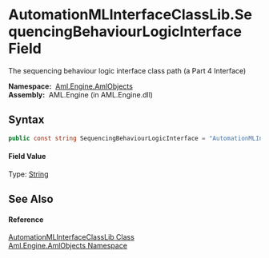 AutomationMLInterfaceClassLib.SequencingBehaviourLogicInterface Field
=====================================================================
The sequencing behaviour logic interface class path (a Part 4 Interface)

  **Namespace:**  [Aml.Engine.AmlObjects][1]  
  **Assembly:**  AML.Engine (in AML.Engine.dll)

Syntax
------

```csharp
public const string SequencingBehaviourLogicInterface = "AutomationMLInterfaceClassLib/AutomationMLBaseInterface/ExternalDataConnector/PLCopenXMLInterface/LogicInterface/SequencingBehaviourLogicInterface"
```

#### Field Value
Type: [String][2]

See Also
--------

#### Reference
[AutomationMLInterfaceClassLib Class][3]  
[Aml.Engine.AmlObjects Namespace][1]  

[1]: ../README.md
[2]: https://docs.microsoft.com/dotnet/api/system.string
[3]: README.md
[4]: https://www.automationml.org
[5]: ../../icons/logoShade.png